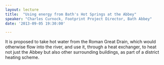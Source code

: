 ```yaml
---
layout: lecture
title:  "Using energy from Bath's Hot Springs at the Abbey"
speaker: "Charles Curnock, Footprint Project Director, Bath Abbey"
date: '2013-09-05 19:30:00'

---
```

It is proposed to take hot water from the Roman Great Drain, which would otherwise flow into the river, and use it, through a heat exchanger, to heat not just the Abbey but also other surrounding buildings, as part of a district heating scheme.